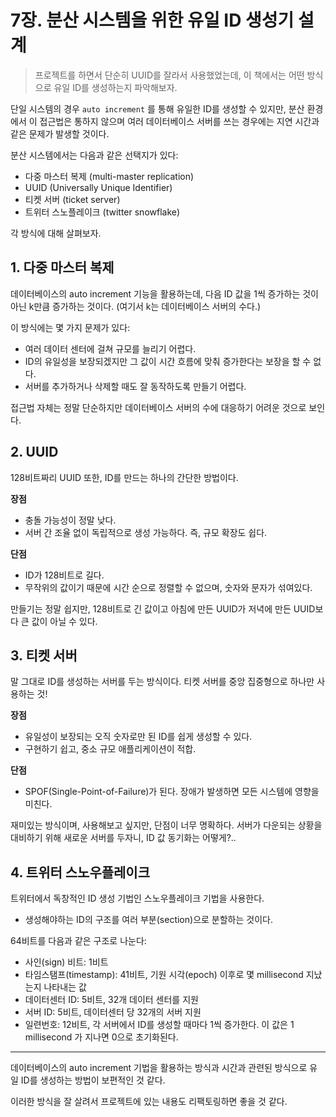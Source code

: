 # 7장. 분산 시스템을 위한 유일 ID 생성기 설계

> 프로젝트를 하면서 단순히 UUID를 잘라서 사용했었는데, 이 책에서는 어떤 방식으로 유일 ID를 생성하는지 파악해보자.

단일 시스템의 경우 `auto increment` 를 통해 유일한 ID를 생성할 수 있지만, 분산 환경에서 이 접근법은 통하지 않으며 여러 데이터베이스 서버를 쓰는 경우에는
지연 시간과 같은 문제가 발생할 것이다.

분산 시스템에서는 다음과 같은 선택지가 있다:

- 다중 마스터 복제 (multi-master replication)
- UUID (Universally Unique Identifier)
- 티켓 서버 (ticket server)
- 트위터 스노플레이크 (twitter snowflake)

각 방식에 대해 살펴보자.

## 1. 다중 마스터 복제

데이터베이스의 auto increment 기능을 활용하는데, 다음 ID 값을 1씩 증가하는 것이 아닌 k만큼 증가하는 것이다.  (여기서 k는 데이터베이스 서버의 수다.)

이 방식에는 몇 가지 문제가 있다:
- 여러 데이터 센터에 걸쳐 규모를 늘리기 어렵다.
- ID의 유일성을 보장되겠지만 그 값이 시간 흐름에 맞춰 증가한다는 보장을 할 수 없다.
- 서버를 추가하거나 삭제할 때도 잘 동작하도록 만들기 어렵다.

접근법 자체는 정말 단순하지만 데이터베이스 서버의 수에 대응하기 어려운 것으로 보인다.

## 2. UUID

128비트짜리 UUID 또한, ID를 만드는 하나의 간단한 방법이다.

**장점**

- 충돌 가능성이 정말 낮다.
- 서버 간 조율 없이 독립적으로 생성 가능하다. 즉, 규모 확장도 쉽다.

**단점**

- ID가 128비트로 길다.
- 무작위의 값이기 때문에 시간 순으로 정렬할 수 없으며, 숫자와 문자가 섞여있다.

만들기는 정말 쉽지만, 128비트로 긴 값이고 아침에 만든 UUID가 저녁에 만든 UUID보다 큰 값이 아닐 수 있다.


## 3. 티켓 서버

말 그대로 ID를 생성하는 서버를 두는 방식이다. 티켓 서버를 중앙 집중형으로 하나만 사용하는 것!

**장점**
- 유일성이 보장되는 오직 숫자로만 된 ID를 쉽게 생성할 수 있다.
- 구현하기 쉽고, 중소 규모 애플리케이션이 적합.

**단점**
- SPOF(Single-Point-of-Failure)가 된다. 장애가 발생하면 모든 시스템에 영향을 미친다.

재미있는 방식이며, 사용해보고 싶지만, 단점이 너무 명확하다. 서버가 다운되는 상황을 대비하기 위해 새로운 서버를 두자니, ID 값 동기화는 어떻게?..


## 4. 트위터 스노우플레이크

트위터에서 독창적인 ID 생성 기법인 스노우플레이크 기법을 사용한다.

- 생성해야하는 ID의 구조를 여러 부분(section)으로 분할하는 것이다.

64비트를 다음과 같은 구조로 나눈다:

- 사인(sign) 비트: 1비트
- 타임스탬프(timestamp): 41비트, 기원 시각(epoch) 이후로 몇 millisecond 지났는지 나타내는 값
- 데이터센터 ID: 5비트, 32개 데이터 센터를 지원
- 서버 ID: 5비트, 데이터센터 당 32개의 서버 지원
- 일련번호: 12비트, 각 서버에서 ID를 생성할 때마다 1씩 증가한다. 이 값은 1 millisecond 가 지나면 0으로 초기화된다.


---

데이터베이스의 auto increment 기법을 활용하는 방식과 시간과 관련된 방식으로 유일 ID를 생성하는 방법이 보편적인 것 같다.

이러한 방식을 잘 살려서 프로젝트에 있는 내용도 리팩토링하면 좋을 것 같다. 